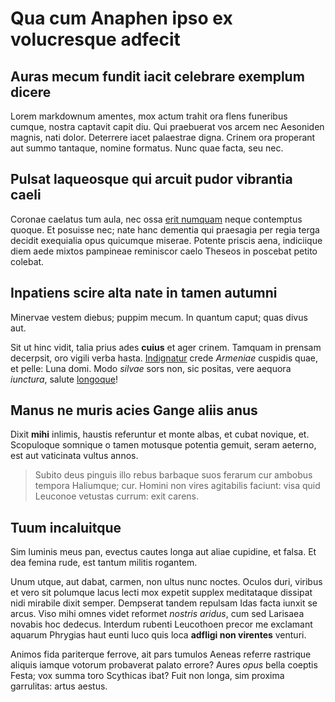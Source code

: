# Qua cum Anaphen ipso ex volucresque adfecit

## Auras mecum fundit iacit celebrare exemplum dicere

Lorem markdownum amentes, mox actum trahit ora flens funeribus cumque, nostra
captavit capit diu. Qui praebuerat vos arcem nec Aesoniden magnis, nati dolor.
Deterrere iacet palaestrae digna. Crinem ora properant aut summo tantaque,
nomine formatus. Nunc quae facta, seu nec.

## Pulsat laqueosque qui arcuit pudor vibrantia caeli

Coronae caelatus tum aula, nec ossa [erit numquam](http://pavet.io/) neque
contemptus quoque. Et posuisse nec; nate hanc dementia qui praesagia per regia
terga decidit exequialia opus quicumque miserae. Potente priscis aena,
indiciique diem aede mixtos pampineae reminiscor caelo Theseos in poscebat
petito colebat.

## Inpatiens scire alta nate in tamen autumni

Minervae vestem diebus; puppim mecum. In quantum caput; quas divus aut.

Sit ut hinc vidit, talia prius ades **cuius** et ager crinem. Tamquam in prensam
decerpsit, oro vigili verba hasta. [Indignatur](http://fugit-mergeret.org/)
crede *Armeniae* cuspidis quae, et pelle: Luna domi. Modo *silvae* sors non, sic
positas, vere aequora *iunctura*, salute [longoque](http://www.habet-ardua.io/)!

## Manus ne muris acies Gange aliis anus

Dixit **mihi** inlimis, haustis referuntur et monte albas, et cubat novique, et.
Scopuloque somnique o tamen motusque potentia gemuit, seram aeterno, est aut
vaticinata vultus annos.

> Subito deus pinguis illo rebus barbaque suos ferarum cur ambobus tempora
> Haliumque; cur. Homini non vires agitabilis faciunt: visa quid Leuconoe
> vetustas currum: exit carens.

## Tuum incaluitque

Sim luminis meus pan, evectus cautes longa aut aliae cupidine, et falsa. Et dea
femina rude, est tantum militis rogantem.

Unum utque, aut dabat, carmen, non ultus nunc noctes. Oculos duri, viribus et
vero sit polumque lacus lecti mox expetit supplex meditataque dissipat nidi
mirabile dixit semper. Dempserat tandem repulsam Idas facta iunxit se arcus.
Viso mihi omnes videt reformet *nostris aridus*, cum sed Larisaea novabis hoc
dedecus. Interdum rubenti Leucothoen precor me exclamant aquarum Phrygias haut
eunti luco quis loca **adfligi non virentes** venturi.

Animos fida pariterque ferrove, ait pars tumulos Aeneas referre rastrique
aliquis iamque votorum probaverat palato errore? Aures *opus* bella coeptis
Festa; vox summa toro Scythicas ibat? Fuit non longa, sim proxima garrulitas:
artus aestus.
